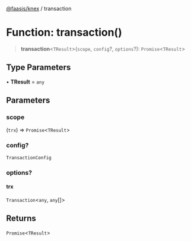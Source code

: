 [@faasjs/knex](../README.md) / transaction

# Function: transaction()

> **transaction**\<`TResult`\>(`scope`, `config`?, `options`?): `Promise`\<`TResult`\>

## Type Parameters

• **TResult** = `any`

## Parameters

### scope

(`trx`) => `Promise`\<`TResult`\>

### config?

`TransactionConfig`

### options?

#### trx

`Transaction`\<`any`, `any`[]\>

## Returns

`Promise`\<`TResult`\>
